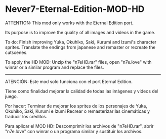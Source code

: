 # Never7-Eternal-Edition-MOD-HD


ATTENTION: This mod only works with the Eternal Edition port.

Its purpose is to improve the quality of all images and videos in the game.

To do: Finish improving Yuka, Okuhiko, Saki, Kurumi and Izumi's character sprites. 
Translate the endings from japanese and remaster or recreate the cutscenes.

To apply the HD MOD: Unzip the "n7eHD.rar" files, open "n7e.love" with winrar or a similar program and replace the files.

_____________________________________________________________________


ATENCIÓN: Este mod solo funciona con el port Eternal Edition.

Tiene como finalidad mejorar la calidad de todas las imágenes y videos del juego.

Por hacer:
Terminar de mejorar los sprites de los personajes de Yuka, Okuhiko, Saki, Kurumi e Izumi
Recrear o remasterizar las cinemáticas y traducir los créditos.

Para aplicar el MOD HD:
Descomprimir los archivos de "n7eHD.rar", abrir "n7e.love" con winrar o un programa similar y sustituir los archivos.
